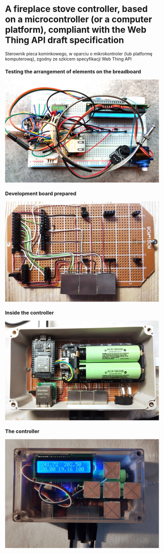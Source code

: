 # A fireplace stove controller, based on a microcontroller (or a computer platform), compliant with the Web Thing API draft specification

Sterownik pieca kominkowego, w oparciu o mikrokontroler (lub platformę komputerową), zgodny ze szkicem specyfikacji Web Thing API

### Testing the arrangement of elements on the breadboard
![breadboard](fig/plytka_stykowa.jpg)

### Development board prepared
![development board](fig/plytka_gora.jpg)

### Inside the controller
![inside the controller](fig/wnetrze.jpg)

### The controller
![the controller](fig/sterownik.jpg)
